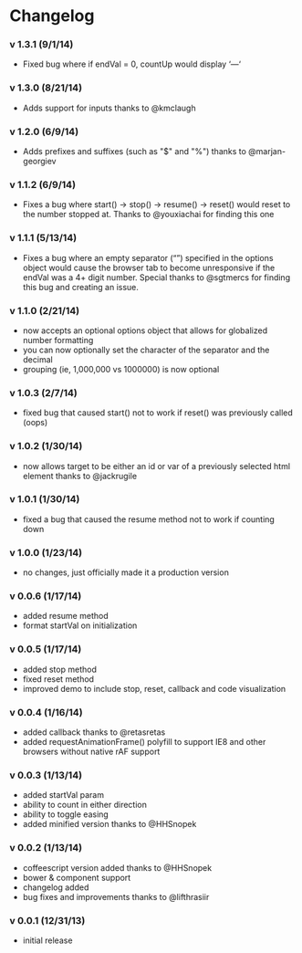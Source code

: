 # Changelog

### v 1.3.1 (9/1/14)

- Fixed bug where if endVal = 0, countUp would display ‘—‘


### v 1.3.0 (8/21/14)

- Adds support for inputs thanks to @kmclaugh

### v 1.2.0 (6/9/14)

- Adds prefixes and suffixes (such as "$" and "%") thanks to @marjan-georgiev

### v 1.1.2 (6/9/14)

- Fixes a bug where start() -> stop() -> resume() -> reset() would reset to the number stopped at. Thanks to @youxiachai for finding this one

### v 1.1.1 (5/13/14)

- Fixes a bug where an empty separator (“”) specified in the options
object would cause the browser tab to become unresponsive if the endVal
was a 4+ digit number. Special thanks to @sgtmercs for finding this bug
and creating an issue.

### v 1.1.0 (2/21/14)

- now accepts an optional options object that allows for globalized number formatting
- you can now optionally set the character of the separator and the decimal
- grouping (ie, 1,000,000 vs 1000000) is now optional

### v 1.0.3 (2/7/14)

- fixed bug that caused start() not to work if reset() was previously called (oops)

### v 1.0.2 (1/30/14)

- now allows target to be either an id or var of a previously selected html element thanks to @jackrugile

### v 1.0.1 (1/30/14)

- fixed a bug that caused the resume method not to work if counting down

### v 1.0.0 (1/23/14)

- no changes, just officially made it a production version

### v 0.0.6 (1/17/14)

- added resume method
- format startVal on initialization

### v 0.0.5 (1/17/14)

- added stop method
- fixed reset method
- improved demo to include stop, reset, callback and code visualization

### v 0.0.4 (1/16/14)

- added callback thanks to @retasretas
- added requestAnimationFrame() polyfill to support IE8 and other browsers without native rAF support

### v 0.0.3 (1/13/14)

- added startVal param
- ability to count in either direction
- ability to toggle easing
- added minified version thanks to @HHSnopek

### v 0.0.2 (1/13/14)

- coffeescript version added thanks to @HHSnopek
- bower & component support
- changelog added
- bug fixes and improvements thanks to @lifthrasiir

### v 0.0.1 (12/31/13)

- initial release
